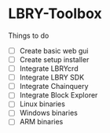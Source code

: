 # LBRY-Toolbox

Things to do
- [ ] Create basic web gui
- [ ] Create setup installer 
- [ ] Integrate LBRYcrd
- [ ] Integrate LBRY SDK
- [ ] Integrate Chainquery
- [ ] Integrate Block Explorer
- [ ] Linux binaries
- [ ] Windows binaries
- [ ] ARM binaries
